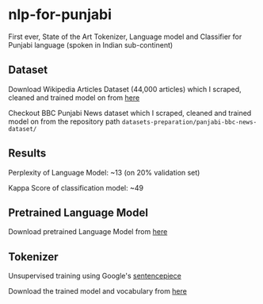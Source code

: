 # nlp-for-punjabi
First ever, State of the Art Tokenizer, Language model and Classifier for Punjabi language (spoken in Indian sub-continent)

## Dataset
Download Wikipedia Articles Dataset (44,000 articles) which I scraped, cleaned and trained model on from [here](https://www.dropbox.com/sh/dpfvf1gvbxqfwnv/AADp8drS7HopN_1H7D_1vqSOa?dl=0)

Checkout BBC Punjabi News dataset  which I scraped, cleaned and trained model on from the repository path `datasets-preparation/panjabi-bbc-news-dataset/`


## Results

Perplexity of Language Model: ~13 (on 20% validation set)

Kappa Score of classification model: ~49 


## Pretrained Language Model

Download pretrained Language Model from [here](https://www.dropbox.com/s/d0fzov1jw7ogkmq/fourth.pth.zip?dl=0)

## Tokenizer

Unsupervised training using Google's [sentencepiece](https://github.com/google/sentencepiece)

Download the trained model and vocabulary from [here](https://www.dropbox.com/sh/mj54tvdfaso2okq/AABJMoLN1jYLOawva3RtB5Tba?dl=0)